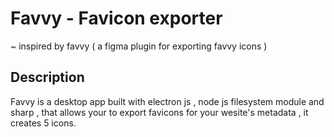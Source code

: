 # Favvy - Favicon exporter

~ inspired by favvy ( a figma plugin for exporting favvy icons )

## Description

Favvy is a desktop app  built with electron js , node js filesystem module and sharp , that allows your to export favicons for your wesite's metadata , it creates 5 icons.
